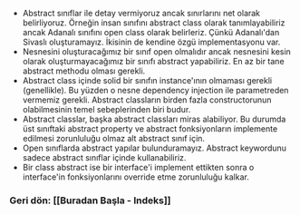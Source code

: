  * Abstract sınıflar ile detay vermiyoruz ancak sınırlarını net olarak belirliyoruz. Örneğin insan sınıfını abstract class olarak tanımlayabiliriz ancak Adanalı sınıfını open class olarak belirleriz. Çünkü Adanalı'dan Sivaslı oluşturamayız. İkisinin de kendine özgü implementasyonu var.
  * Nesnesini oluşturacağımız bir sınıf open olmalıdır ancak nesnesini kesin olarak oluşturmayacağımız bir sınıfı abstract yapabiliriz. En az bir tane abstract methodu olması gerekli.
  * Abstract class içinde solid bir sınıfın instance'ının olmaması gerekli (genellikle). Bu yüzden o nesne dependency injection ile parametreden vermemiz gerekli. Abstract classların birden fazla constructorunun olabilmesinin temel sebeplerinden biri budur.
  * Abstract classlar, başka abstract classları miras alabiliyor. Bu durumda üst sınıftaki abstract property ve abstract fonksiyonların implemente edilmesi zorunluluğu olmaz alt abstract sınıf için. 
  * Open sınıflarda abstract yapılar bulunduramayız. Abstract keywordunu sadece abstract sınıflar içinde kullanabiliriz.
  * Bir class abstract ise bir interface'i implement ettikten sonra o interface'in fonksiyonlarını override etme zorunluluğu kalkar.

### Geri dön: [[Buradan Başla - Indeks]]